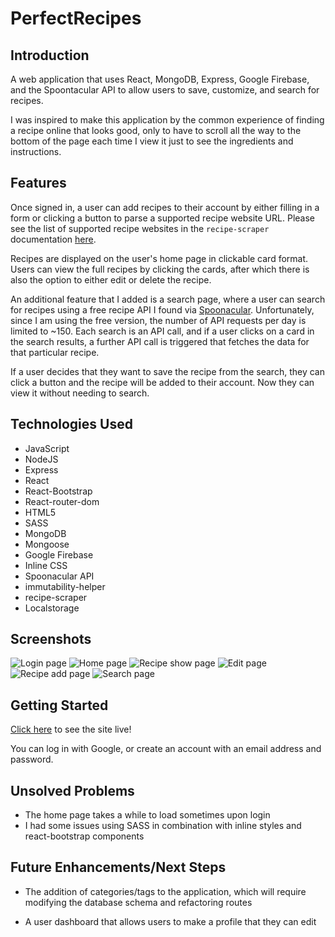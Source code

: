 # PerfectRecipes

## Introduction

A web application that uses React, MongoDB, Express, Google Firebase, and the Spoontacular API to allow users to save, customize, and search for recipes.

I was inspired to make this application by the common experience of finding a recipe online that looks good, only to have to scroll all the way to the bottom of the page each time I view it just to see the ingredients and instructions.

## Features

Once signed in, a user can add recipes to their account by either filling in a form or clicking a button to parse a supported recipe website URL. Please see the list of supported recipe websites in the `recipe-scraper` documentation [here](https://github.com/jadkins89/Recipe-Scraper).

Recipes are displayed on the user's home page in clickable card format. Users can view the full recipes by clicking the cards, after which there is also the option to either edit or delete the recipe.

An additional feature that I added is a search page, where a user can search for recipes using a free recipe API I found via [Spoonacular](https://spoonacular.com/food-api). Unfortunately, since I am using the free version, the number of API requests per day is limited to ~150. Each search is an API call, and if a user clicks on a card in the search results, a further API call is triggered that fetches the data for that particular recipe.

If a user decides that they want to save the recipe from the search, they can click a button and the recipe will be added to their account. Now they can view it without needing to search.

## Technologies Used

- JavaScript
- NodeJS
- Express
- React
- React-Bootstrap
- React-router-dom
- HTML5
- SASS
- MongoDB
- Mongoose
- Google Firebase
- Inline CSS
- Spoonacular API
- immutability-helper
- recipe-scraper
- Localstorage

## Screenshots

![Login page](https://i.imgur.com/83QDQtfl.png)
![Home page](https://i.imgur.com/gRAdiOSl.png)
![Recipe show page](https://i.imgur.com/r88vIaEl.png)
![Edit page](https://i.imgur.com/3XMxBbYl.png)
![Recipe add page](https://i.imgur.com/0JWEjJxl.png)
![Search page](https://i.imgur.com/8LsRnD9l.png)

## Getting Started

[Click here](https://perfect-recipes.netlify.app/) to see the site live!

You can log in with Google, or create an account with an email address and password.

## Unsolved Problems

- The home page takes a while to load sometimes upon login
- I had some issues using SASS in combination with inline styles and react-bootstrap components

## Future Enhancements/Next Steps

- The addition of categories/tags to the application, which will require modifying the database schema and refactoring routes

- A user dashboard that allows users to make a profile that they can edit
